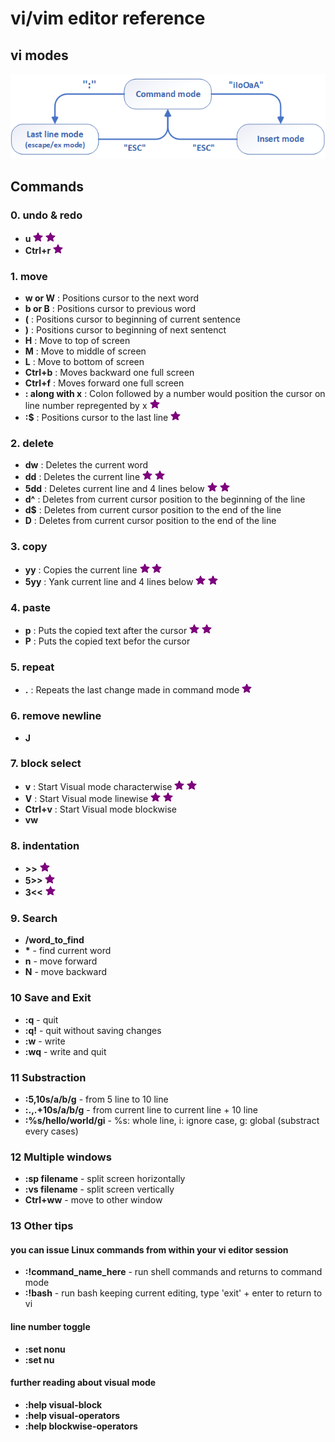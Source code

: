 # vi/vim editor reference

## vi modes
<img src="./vi.modes.png" alt="vi three modes" width="600"/>

## Commands
### 0. undo & redo
* **u**  ![](./star.png "important!") ![](./star.png "important!")   
* **Ctrl+r**  ![](./star.png "important!")  

### 1. move
* **w or W**	: Positions cursor to the next word  
* **b or B**	: Positions cursor to previous word  
* **(**	: Positions cursor to beginning of current sentence  
* **)**	: Positions cursor to beginning of next sentenct  
* **H**	: Move to top of screen  
* **M**	: Move to middle of screen  
* **L**	: Move to bottom of screen  
* **Ctrl+b**	: Moves backward one full screen  
* **Ctrl+f**	: Moves forward one full screen  
* **: along with x**	: Colon followed by a number would position the cursor on line number repregented by x  ![](./star.png "important!")
* **:$**	: Positions cursor to the last line  ![](./star.png "important!")

### 2. delete
* **dw**	: Deletes the current word  
* **dd**	: Deletes the current line  ![](./star.png "important!") ![](./star.png "important!")
* **5dd**	: Deletes current line and 4 lines below   ![](./star.png "important!") ![](./star.png "important!")
* **d^**	: Deletes from current cursor position to the beginning of the line  
* **d$**	: Deletes from current cursor position to the end of the line  
* **D**	: Deletes from current cursor position to the end of the line  

### 3. copy
* **yy**	: Copies the current line  ![](./star.png "important!") ![](./star.png "important!")  
* **5yy**	: Yank current line and 4 lines below   ![](./star.png "important!") ![](./star.png "important!")  

### 4. paste
* **p**		: Puts the copied text after the cursor	 ![](./star.png "important!") ![](./star.png "important!")
* **P**  	: Puts the copied text befor the cursor

### 5. repeat
* **.**		: Repeats the last change made in command mode  ![](./star.png "important!")

### 6. remove newline
* **J**  

### 7. block select
* **v**		: Start Visual mode characterwise  ![](./star.png "important!") ![](./star.png "important!")  
* **V**		: Start Visual mode linewise  ![](./star.png "important!") ![](./star.png "important!")  
* **Ctrl+v**	: Start Visual mode blockwise  
* **vw**  

### 8. indentation
* **>>**  ![](./star.png "important!")  
* **5>>**  ![](./star.png "important!")  
* **3<<**  ![](./star.png "important!")  

### 9. Search
* **/word_to_find**
* **\***	- find current word
* **n**		- move forward
* **N**		- move backward

### 10 Save and Exit
* **:q**		- quit
* **:q!**		- quit without saving changes
* **:w**		- write
* **:wq**		- write and quit

### 11 Substraction
* **:5,10s/a/b/g**		- from 5 line to 10 line
* **:.,.+10s/a/b/g**		- from current line to current line + 10 line
* **:%s/hello/world/gi**	- %s: whole line, i: ignore case, g: global (substract every cases)

### 12 Multiple windows
* **:sp filename**	- split screen horizontally
* **:vs filename**	- split screen vertically
* **Ctrl+ww**		- move to other window

### 13 Other tips
#### you can issue Linux commands from within your vi editor session
* **:!command_name_here** 	- run shell commands and returns to command mode  
* **:!bash**			- run bash keeping current editing, type 'exit' + enter to return to vi  
#### line number toggle
* **:set nonu**  
* **:set nu**  
#### further reading about visual mode
* **:help visual-block**  
* **:help visual-operators**  
* **:help blockwise-operators**  

